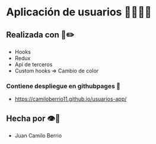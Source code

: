 # Aplicación de usuarios 🦹‍♀️️🦸‍♂️️

## Realizada con 🧨️✏️
- Hooks
- Redux
- Api de terceros
- Custom hooks => Cambio de color

### Contiene despliegue en githubpages 🚀
- https://camiloberrio11.github.io/usuarios-app/

## Hecha por 👁🥳️
- Juan Camilo Berrio